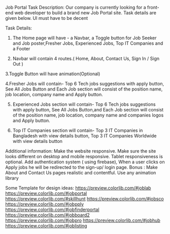 Job Portal Task
Description:
Our company is currently looking for a front-end web developer to build a brand new Job Portal site. Task details are given below. UI must have to be decent

Task Details:

1. The Home page will have - a Navbar, a Toggle button for Job Seeker and Job poster,Fresher Jobs, Experienced Jobs, Top IT Companies and a Footer

2. Navbar will contain 4 routes.( Home, About, Contact Us, Sign In / Sign Out )

3.Toggle Button will have animation(Optional)

4.Fresher Jobs will contain- Top 6 Tech jobs suggestions with apply button,  See All Jobs Button and Each Job section will consist of the position name, job location, company name and Apply button.

5. Experienced Jobs section will contain- Top 6 Tech jobs suggestions with apply button, See All Jobs Button,and Each Job section will consist of the position name, job location, company name and companies logos and Apply button.

6. Top IT Companies section will contain- Top 3 IT Companies in Bangladesh with view details button, Top 3 IT Companies Worldwide with view details button

Additional information:
Make the website responsive. Make sure the site looks different on desktop and mobile responsive. Tablet responsiveness is optional.
Add authentication system ( using firebase), When a user clicks on Apply jobs he will be redirected to the sign-up/ login page.
Bonus : 
Make About and Contact Us pages realistic and contentful.
Use any animation library 


Some Template for design ideas: 
https://preview.colorlib.com/#joblab
https://preview.colorlib.com/#jobportal
https://preview.colorlib.com/#skillhunt
https://preview.colorlib.com/#jobsco
https://preview.colorlib.com/#jobpply
https://preview.colorlib.com/#jobfinderportal
https://preview.colorlib.com/#jobboard2
https://preview.colorlib.com/#jobpro
https://preview.colorlib.com/#jobhub
https://preview.colorlib.com/#joblisting 

